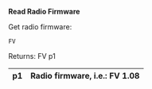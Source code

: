 __Read Radio Firmware__

Get radio firmware:

	FV

Returns: FV p1

| p1  | Radio firmware, i.e.: FV 1.08 |
| --- | --- |
